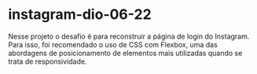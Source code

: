 # instagram-dio-06-22
Nesse projeto o desafio é para reconstruir a página de login do Instagram. Para isso, foi recomendado o uso de CSS com Flexbox, uma das abordagens de posicionamento de elementos mais utilizadas quando se trata de responsividade.
